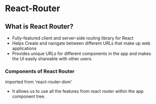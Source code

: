 # React-Router

## What is React Router?

- Fully-featured client and server-side routing library for React
- Helps Create and navigate between different URLs that make up web applications
- Provides unique URLs for different components in the app and makes the UI easily shareable with other users.

### Components of React Router

<BrowserRouter> imported from 'react-router-dom'

- It allows us to use all the features from react router within the app component tree.
